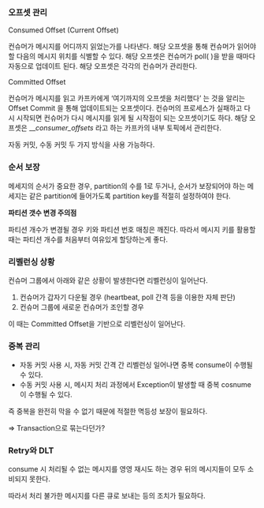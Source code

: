 ### 오프셋 관리

Consumed Offset (Current Offset)

컨슈머가 메시지를 어디까지 읽었는가를 나타낸다. 해당 오프셋을 통해 컨슈머가 읽어야 할 다음의 메시지 위치를 식별할 수 있다. 해당 오프셋은 컨슈머가 poll( )을 받을 때마다 자동으로 업데이트 된다. 해당 오프셋은 각각의 컨슈머가 관리한다.

Committed Offset

컨슈머가 메시지를 읽고 카프카에게 ‘여기까지의 오프셋을 처리했다’ 는 것을 알리는 Offset Commit 을 통해 업데이트되는 오프셋이다. 컨슈머의 프로세스가 실패하고 다시 시작되면 컨슈머가 다시 메시지를 읽게 될 시작점이 되는 오프셋이기도 하다. 해당 오프셋은 ___consumer_offsets_ 라고 하는 카프카의 내부 토픽에서 관리한다.

자동 커밋, 수동 커밋 두 가지 방식을 사용 가능하다.

### 순서 보장

메세지의 순서가 중요한 경우, partition의 수를 1로 두거나, 순서가 보장되어야 하는 메세지는 같은 partition에 들어가도록 partition key를 적절히 설정하여야 한다.

**파티션 갯수 변경 주의점**

파티션 개수가 변경될 경우 키와 파티션 번호 매칭은 깨진다. 따라서 메시지 키를 활용할 때는 파티션 개수를 처음부터 여유있게 할당하는게 좋다.

### 리벨런싱 상황

컨슈머 그룹에서 아래와 같은 상황이 발생한다면 리벨런싱이 일어난다.

1. 컨슈머가 갑자기 다운될 경우 (heartbeat, poll 간격 등을 이용한 자체 판단)
2. 컨슈머 그룹에 새로운 컨슈머가 조인할 경우

이 때는 Committed Offset을 기반으로 리벨런싱이 일어난다.

### 중복 관리

- 자동 커밋 사용 시, 자동 커밋 간격 간 리벨런싱 일어나면 중복 consume이 수행될 수 있다.
- 수동 커밋 사용 시, 메시지 처리 과정에서 Exception이 발생할 때 중복 cosnume이 수행될 수 있다.

즉 중복을 완전히 막을 수 없기 때문에 적절한 멱등성 보장이 필요하다.

⇒ Transaction으로 묶는다던가?

### Retry와 DLT

consume 시 처리될 수 없는 메시지를 영영 재시도 하는 경우 뒤의 메시지들이 모두 소비되지 못한다.

따라서 처리 불가한 메시지를 다른 큐로 보내는 등의 조치가 필요하다.